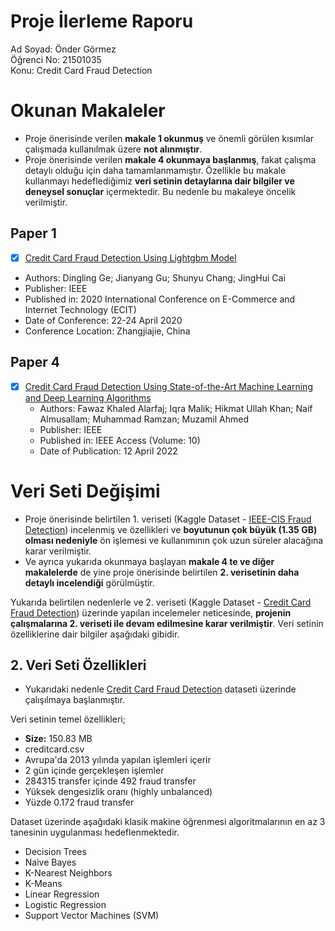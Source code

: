 # Proje İlerleme Raporu

Ad Soyad: Önder Görmez  
Öğrenci No: 21501035  
Konu: Credit Card Fraud Detection

# Okunan Makaleler

* Proje önerisinde verilen **makale 1 okunmuş** ve önemli görülen kısımlar çalışmada kullanılmak üzere **not alınmıştır**.
* Proje önerisinde verilen **makale 4 okunmaya başlanmış**, fakat çalışma detaylı olduğu için daha tamamlanmamıştır. Özellikle bu makale kullanmayı hedeflediğimiz **veri setinin detaylarına dair bilgiler ve deneysel sonuçlar** içermektedir. Bu nedenle bu makaleye öncelik verilmiştir.

## Paper 1

- [x] [Credit Card Fraud Detection Using Lightgbm Model](https://ieeexplore.ieee.org/document/9134072)
* Authors: Dingling Ge; Jianyang Gu; Shunyu Chang; JingHui Cai
* Publisher: IEEE
* Published in: 2020 International Conference on E-Commerce and Internet Technology (ECIT)
* Date of Conference: 22-24 April 2020
* Conference Location: Zhangjiajie, China

## Paper 4
- [x] [Credit Card Fraud Detection Using State-of-the-Art Machine Learning and Deep Learning Algorithms](https://ieeexplore.ieee.org/document/9755930)
  * Authors: Fawaz Khaled Alarfaj; Iqra Malik; Hikmat Ullah Khan; Naif Almusallam; Muhammad Ramzan; Muzamil Ahmed
  * Publisher: IEEE
  * Published in: IEEE Access (Volume: 10)
  * Date of Publication: 12 April 2022


# Veri Seti Değişimi
* Proje önerisinde belirtilen 1. veriseti (Kaggle Dataset - [IEEE-CIS Fraud Detection](https://www.kaggle.com/competitions/ieee-fraud-detection/overview)) incelenmiş ve özellikleri ve **boyutunun çok büyük (1.35 GB) olması nedeniyle** ön işlemesi ve kullanımının çok uzun süreler alacağına karar verilmiştir.
* Ve ayrıca yukarıda okunmaya başlayan **makale 4 te ve diğer makalelerde** de yine proje önerisinde belirtilen **2. verisetinin daha detaylı incelendiği** görülmüştir.

Yukarıda belirtilen nedenlerle ve 2. veriseti (Kaggle Dataset - [Credit Card Fraud Detection](https://www.kaggle.com/datasets/mlg-ulb/creditcardfraud/data)) üzerinde yapılan incelemeler neticesinde, **projenin çalışmalarına 2. veriseti ile devam edilmesine karar verilmiştir**. Veri setinin özelliklerine dair bilgiler aşağıdaki gibidir.

## 2. Veri Seti Özellikleri
* Yukarıdaki nedenle [Credit Card Fraud Detection](https://www.kaggle.com/datasets/mlg-ulb/creditcardfraud/data) dataseti üzerinde çalışılmaya başlanmıştır.

Veri setinin temel özellikleri;
* **Size:** 150.83 MB
* creditcard.csv
* Avrupa'da 2013 yılında yapılan işlemleri içerir
* 2 gün içinde gerçekleşen işlemler
* 284315 transfer içinde 492 fraud transfer
* Yüksek dengesizlik oranı (highly unbalanced)
* Yüzde 0.172 fraud transfer

Dataset üzerinde aşağıdaki klasik makine öğrenmesi algoritmalarının en az 3 tanesinin uygulanması hedeflenmektedir.
* Decision Trees
* Naive Bayes
* K-Nearest Neighbors
* K-Means
* Linear Regression
* Logistic Regression
* Support Vector Machines (SVM)
